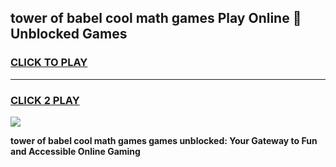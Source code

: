 
## tower of babel cool math games Play Online 👋 Unblocked Games
<h3>
<a href="https://news.freeplayer.one?title=tower_of_babel_cool_math_games&ref=17CMG">CLICK TO PLAY</a></h3>
<hr>

<h3>
<a href="https://news.freeplayer.one?title=tower_of_babel_cool_math_games&ref=17CMG">CLICK 2 PLAY</a>
  
</h3>

<a href="https://news.freeplayer.one?title=tower_of_babel_cool_math_games&ref=17CMG/"><img src="https://clearcache.store/games.png"></a>


**tower of babel cool math games games unblocked: Your Gateway to Fun and Accessible Online Gaming**
